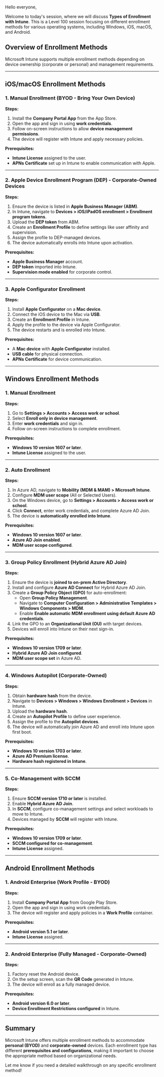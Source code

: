 Hello everyone,

Welcome to today's session, where we will discuss **Types of Enrollment with Intune**. This is a Level 100 session focusing on different enrollment methods for various operating systems, including Windows, iOS, macOS, and Android.

## Overview of Enrollment Methods
Microsoft Intune supports multiple enrollment methods depending on device ownership (corporate or personal) and management requirements.

---

## **iOS/macOS Enrollment Methods**
### 1. Manual Enrollment (BYOD - Bring Your Own Device)
**Steps:**
1. Install the **Company Portal App** from the App Store.
2. Open the app and sign in using **work credentials**.
3. Follow on-screen instructions to allow **device management permissions**.
4. The device will register with Intune and apply necessary policies.

**Prerequisites:**
- **Intune License** assigned to the user.
- **APNs Certificate** set up in Intune to enable communication with Apple.

---

### 2. Apple Device Enrollment Program (DEP) - Corporate-Owned Devices
**Steps:**
1. Ensure the device is listed in **Apple Business Manager (ABM)**.
2. In Intune, navigate to **Devices > iOS/iPadOS enrollment > Enrollment program tokens**.
3. Upload the **DEP token** from ABM.
4. Create an **Enrollment Profile** to define settings like user affinity and supervision.
5. Assign the profile to DEP-managed devices.
6. The device automatically enrolls into Intune upon activation.

**Prerequisites:**
- **Apple Business Manager** account.
- **DEP token** imported into Intune.
- **Supervision mode enabled** for corporate control.

---

### 3. Apple Configurator Enrollment
**Steps:**
1. Install **Apple Configurator** on a **Mac device**.
2. Connect the iOS device to the Mac via **USB**.
3. Create an **Enrollment Profile** in Intune.
4. Apply the profile to the device via Apple Configurator.
5. The device restarts and is enrolled into Intune.

**Prerequisites:**
- A **Mac device** with **Apple Configurator** installed.
- **USB cable** for physical connection.
- **APNs Certificate** for device communication.

---

## **Windows Enrollment Methods**
### 1. Manual Enrollment
**Steps:**
1. Go to **Settings > Accounts > Access work or school**.
2. Select **Enroll only in device management**.
3. Enter **work credentials** and sign in.
4. Follow on-screen instructions to complete enrollment.

**Prerequisites:**
- **Windows 10 version 1607 or later**.
- **Intune License** assigned to the user.

---

### 2. Auto Enrollment
**Steps:**
1. In Azure AD, navigate to **Mobility (MDM & MAM) > Microsoft Intune**.
2. Configure **MDM user scope** (All or Selected Users).
3. On the Windows device, go to **Settings > Accounts > Access work or school**.
4. Click **Connect**, enter work credentials, and complete Azure AD Join.
5. The device is **automatically enrolled into Intune**.

**Prerequisites:**
- **Windows 10 version 1607 or later**.
- **Azure AD Join enabled**.
- **MDM user scope configured**.

---

### 3. Group Policy Enrollment (Hybrid Azure AD Join)
**Steps:**
1. Ensure the device is **joined to on-prem Active Directory**.
2. Install and configure **Azure AD Connect** for Hybrid Azure AD Join.
3. Create a **Group Policy Object (GPO)** for auto-enrollment:
   - Open **Group Policy Management**.
   - Navigate to **Computer Configuration > Administrative Templates > Windows Components > MDM**.
   - Enable **Enable automatic MDM enrollment using default Azure AD credentials**.
4. Link the GPO to an **Organizational Unit (OU)** with target devices.
5. Devices will enroll into Intune on their next sign-in.

**Prerequisites:**
- **Windows 10 version 1709 or later**.
- **Hybrid Azure AD Join configured**.
- **MDM user scope set** in Azure AD.

---

### 4. Windows Autopilot (Corporate-Owned)
**Steps:**
1. Obtain **hardware hash** from the device.
2. Navigate to **Devices > Windows > Windows Enrollment > Devices** in Intune.
3. Upload the **hardware hash**.
4. Create an **Autopilot Profile** to define user experience.
5. Assign the profile to the **Autopilot devices**.
6. The device will automatically join Azure AD and enroll into Intune upon first boot.

**Prerequisites:**
- **Windows 10 version 1703 or later**.
- **Azure AD Premium license**.
- **Hardware hash registered in Intune**.

---

### 5. Co-Management with SCCM
**Steps:**
1. Ensure **SCCM version 1710 or later** is installed.
2. Enable **Hybrid Azure AD Join**.
3. In **SCCM**, configure co-management settings and select workloads to move to Intune.
4. Devices managed by **SCCM** will register with Intune.

**Prerequisites:**
- **Windows 10 version 1709 or later**.
- **SCCM configured for co-management**.
- **Intune License** assigned.

---

## **Android Enrollment Methods**
### 1. Android Enterprise (Work Profile - BYOD)
**Steps:**
1. Install **Company Portal App** from Google Play Store.
2. Open the app and sign in using work credentials.
3. The device will register and apply policies in a **Work Profile** container.

**Prerequisites:**
- **Android version 5.1 or later**.
- **Intune License** assigned.

---

### 2. Android Enterprise (Fully Managed - Corporate-Owned)
**Steps:**
1. Factory reset the Android device.
2. On the setup screen, scan the **QR Code** generated in Intune.
3. The device will enroll as a fully managed device.

**Prerequisites:**
- **Android version 6.0 or later**.
- **Device Enrollment Restrictions configured** in Intune.

---

## **Summary**
Microsoft Intune offers multiple enrollment methods to accommodate **personal (BYOD)** and **corporate-owned** devices. Each enrollment type has different **prerequisites and configurations**, making it important to choose the appropriate method based on organizational needs.

Let me know if you need a detailed walkthrough on any specific enrollment method!

